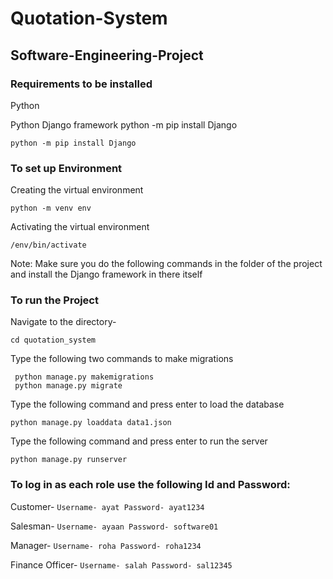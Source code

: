 # Quotation-System

## Software-Engineering-Project

### Requirements to be installed

Python 

Python Django framework
python -m pip install Django

 ```
 python -m pip install Django
 ```

### To set up Environment

Creating the virtual environment

```
python -m venv env
```

Activating the virtual environment
```
/env/bin/activate
```

Note: Make sure you do the following commands in the folder of the project and install the Django framework in there itself

### To run the Project

Navigate to the directory- 

```
cd quotation_system
```

Type the following two commands to make migrations
```
 python manage.py makemigrations
 python manage.py migrate
```

Type the following command and press enter to load the database
```
python manage.py loaddata data1.json
```
Type the following command and press enter to run the server
```
python manage.py runserver
```

### To log in as each role use the following Id and Password: 
Customer- 
        ```Username- ayat
        Password- ayat1234```

Salesman-
        ```Username- ayaan
        Password- software01```

Manager-
        ```Username- roha
        Password- roha1234```

Finance Officer-
        ```Username- salah
        Password- sal12345```
